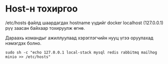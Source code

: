# Host-н тохиргоо

/etc/hosts файлд шаардагдах hostname үүдийг docker localhost (127.0.0.1) рүү заасан байхаар тохируулж өгнө.

Дараахь командыг ажиллуулаад хэрэглэгчийн нууц үгээ оруулахад нэмэгдэх болно.

```
sudo sh -c "echo 127.0.0.1 local-stack mysql redis rabbitmq mailhog minio >> /etc/hosts"
```